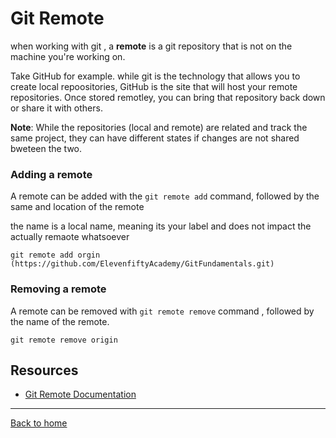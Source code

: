 # Git Remote

when working with git , a **remote** is a git repository that is not on the machine you're working on.

Take GitHub for example. while git is the technology that allows you to create local repoositories, GitHub is the site that will host your remote repositories. Once stored remotley, you can bring that repository back down or share it with others.

**Note**: While the repositories (local and remote) are related and track the same project, they can have different states if changes are not shared bweteen the two. 


### Adding a remote 


A remote can be added with the `git remote add` command, followed by the same and location of the remote 

the name is a local name, meaning its your label and does not impact the actually remaote whatsoever 

```
git remote add orgin (https://github.com/ElevenfiftyAcademy/GitFundamentals.git)
```

### Removing a remote 
A remote can be removed with `git remote remove` command , followed by the name of the remote.

```
git remote remove origin
```

## Resources 

- [Git Remote Documentation](https://git-scm.com/docs/git-remote) 
---
[Back to home](../README.md)

